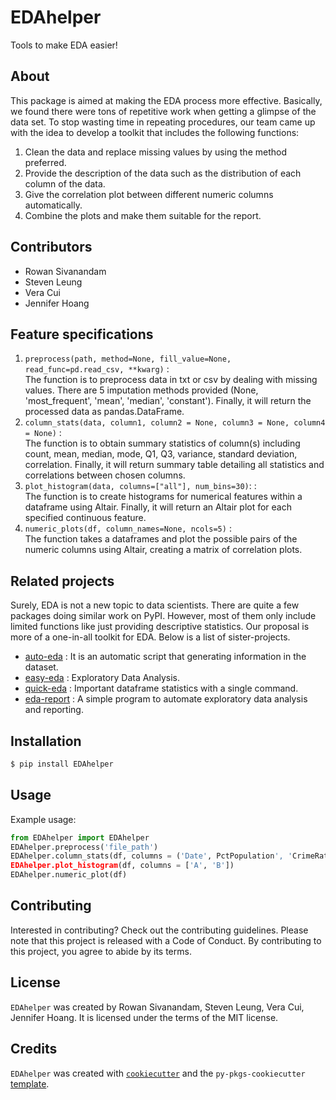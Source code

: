 # EDAhelper

Tools to make EDA easier!

## About

This package is aimed at making the EDA process more effective. Basically, we found there were tons of repetitive work when getting a glimpse of the data set. To stop wasting time in repeating procedures, our team came up with the idea to develop a toolkit that includes the following functions:

  1. Clean the data and replace missing values by using the method preferred.
  2. Provide the description of the data such as the distribution of each column of the data.
  3. Give the correlation plot between different numeric columns automatically.
  4. Combine the plots and make them suitable for the report.

## Contributors

- Rowan Sivanandam
- Steven Leung
- Vera Cui
- Jennifer Hoang

## Feature specifications

  1. `preprocess(path, method=None, fill_value=None, read_func=pd.read_csv, **kwarg)` : <br>
  The function is to preprocess data in txt or csv by dealing with missing values. There are 5 imputation methods provided (None, 'most_frequent', 'mean', 'median', 'constant'). Finally, it will return the processed data as pandas.DataFrame.
  2. `column_stats(data, column1, column2 = None, column3 = None, column4 = None)` : <br>
  The function is to obtain summary statistics of column(s) including count, mean, median, mode, Q1, Q3, variance, standard deviation, correlation. Finally, it will return summary table detailing all statistics and correlations between chosen columns.
  3. `plot_histogram(data, columns=["all"], num_bins=30)`: : <br>
  The function is to create histograms for numerical features within a dataframe using Altair. Finally, it will return an Altair plot for each specified continuous feature.
  4. `numeric_plots(df, column_names=None, ncols=5)` : <br>
  The function takes a dataframes and plot the possible pairs of the numeric columns using Altair, creating a matrix of correlation plots.

  
## Related projects

Surely, EDA is not a new topic to data scientists. There are quite a few packages doing similar work on PyPI. However, most of them only include limited functions like just providing descriptive statistics. Our proposal is more of a one-in-all toolkit for EDA. Below is a list of sister-projects.

- [auto-eda](https://pypi.org/project/auto-eda/) : It is an automatic script that generating information in the dataset.
- [easy-eda](https://pypi.org/project/easy-eda/) : Exploratory Data Analysis.
- [quick-eda](https://pypi.org/project/quick-eda/) : Important dataframe statistics with a single command.
- [eda-report](https://pypi.org/project/eda-report/) : A simple program to automate exploratory data analysis and reporting.

## Installation

```bash
$ pip install EDAhelper
```

## Usage

Example usage:
```python
from EDAhelper import EDAhelper
EDAhelper.preprocess('file_path')
EDAhelper.column_stats(df, columns = ('Date', PctPopulation', 'CrimeRatePerPop'))
EDAhelper.plot_histogram(df, columns = ['A', 'B'])
EDAhelper.numeric_plot(df) 
```

## Contributing

Interested in contributing? Check out the contributing guidelines. Please note that this project is released with a Code of Conduct. By contributing to this project, you agree to abide by its terms.

## License

`EDAhelper` was created by Rowan Sivanandam, Steven Leung, Vera Cui, Jennifer Hoang. It is licensed under the terms of the MIT license.

## Credits

`EDAhelper` was created with [`cookiecutter`](https://cookiecutter.readthedocs.io/en/latest/) and the `py-pkgs-cookiecutter` [template](https://github.com/py-pkgs/py-pkgs-cookiecutter).
